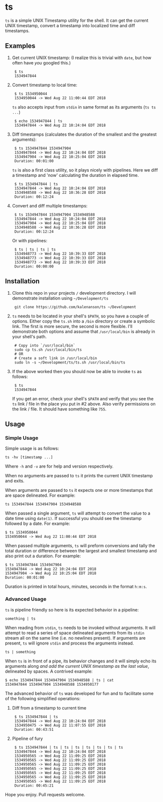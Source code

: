 # ts
`ts` is a simple UNIX Timestamp utility for the shell. It can get the current UNIX timestamp, convert a timestamp into localized time and diff timestamps.
## Examples
1. Get current UNIX timestamp: (I realize this is trivial with `date`, but how often have _you_ googled this.)

		$ ts
		1534947844

2. Convert timestamp to local time:

		$ ts 1534950044
		1534950044 -> Wed Aug 22 11:00:44 EDT 2018

	`ts` also accepts input from `stdin` in same format as its arguments (`ts ts ...`)

		$ echo 1534947844 | ts
		1534947844 -> Wed Aug 22 10:24:04 EDT 2018

3. Diff timestamps (calculates the duration of the smallest and the greatest arguments):

		$ ts 1534947844 1534947904
		1534947844 -> Wed Aug 22 10:24:04 EDT 2018
		1534947904 -> Wed Aug 22 10:25:04 EDT 2018
		Duration: 00:01:00

	`ts` is also a first class utility, so it plays nicely with pipelines. Here we diff a timestamp and 'now' calculating the duration in elapsed time.

		$ ts 1534947844 | ts
		1534947844 -> Wed Aug 22 10:24:04 EDT 2018
		1534948588 -> Wed Aug 22 10:36:28 EDT 2018
		Duration: 00:12:24

4. Convert and diff multiple timestamps:

		$ ts 1534947844 1534947904 1534948588
		1534947844 -> Wed Aug 22 10:24:04 EDT 2018
		1534947904 -> Wed Aug 22 10:25:04 EDT 2018
		1534948588 -> Wed Aug 22 10:36:28 EDT 2018
		Duration: 00:12:24

	Or with pipelines:

		$ ts | ts | ts | ts
		1534948773 -> Wed Aug 22 10:39:33 EDT 2018
		1534948773 -> Wed Aug 22 10:39:33 EDT 2018
		1534948773 -> Wed Aug 22 10:39:33 EDT 2018
		Duration: 00:00:00

## Installation
1. Clone this repo in your projects `/` development directory. I will demonstrate installation using `~/Development/ts`

		git clone https://github.com/kalenanson/ts ~/Development

2. `ts` needs to be located in your shell's `$PATH`, so you have a couple of options. Either copy the `ts.sh` into a `/bin` directory or create a symbolic link. The first is more secure, the second is more flexible. I'll demonstrate both options and assume that `/usr/local/bin` is already in your shell's path.

		# Copy into `/usr/local/bin`
		sudo cp ts.sh /usr/local/bin/ts
		# OR
		# Create a soft link in /usr/local/bin
		sudo ln -s ~/Development/ts/ts.sh /usr/local/bin/ts

3. If the above worked then you should now be able to invoke `ts` as follows:

		$ ts
		1534947844

	If you get an error, check your shell's `$PATH` and verify that you see the `ts` link / file in the place you put in #2 above. Also verify permissions on the link / file. It should have something like `755`.

## Usage
### Simple Usage
Simple usage is as follows:

	ts -hv [timestamp ...]

Where `-h` and `-v` are for help and version respectively.

When no arguments are passed to `ts` it prints the current UNIX timestamp and exits.

When arguments are passed to `ts` it expects one or more timestamps that are space delineated. For example:

	ts 1534947844 1534947904 1534948588

When passed a single argument, `ts` will attempt to convert the value to a date time using `date(1)`. If successful you should see the timestamp followed by a date. For example:

	$ ts 1534950044
	1534950044 -> Wed Aug 22 11:00:44 EDT 2018

When passed multiple arguments, `ts` will preform conversions and tally the total duration or difference between the largest and smallest timestamp and also print out a duration. For example:

	$ ts 1534947844 1534947904
	1534947844 -> Wed Aug 22 10:24:04 EDT 2018
	1534947904 -> Wed Aug 22 10:25:04 EDT 2018
	Duration: 00:01:00

Duration is printed in total hours, minutes, seconds in the format `h:m:s`.

### Advanced Usage
`ts` is pipeline friendly so here is its expected behavior in a pipeline:

	something | ts

When reading from `stdin`, `ts` needs to be invoked without arguments. It will attempt to read a series of space delineated arguments from its `stdin` stream all on the same line (i.e. no newlines present). If arguments are present, `ts` will ignore `stdin` and process the arguments instead.

	ts | something

When `ts` is in front of a pipe, its behavior changes and it will simply echo its arguments along _and add the current UNIX timestamp as the last value_, delineated by spaces. A contrived example:

	$ echo 1534947844 1534947904 1534948588 | ts | cat
	1534947844 1534947904 1534948588 1534950177

The advanced behavior of `ts` was developed for fun and to facilitate some of the following simplified operations:

1. Diff from a timestamp to current time

		$ ts 1534947844 | ts
		1534947844 -> Wed Aug 22 10:24:04 EDT 2018
		1534950475 -> Wed Aug 22 11:07:55 EDT 2018
		Duration: 00:43:51

2. Pipeline of fury

		$ ts 1534947844 | ts | ts | ts | ts | ts | ts | ts
		1534947844 -> Wed Aug 22 10:24:04 EDT 2018
		1534950565 -> Wed Aug 22 11:09:25 EDT 2018
		1534950565 -> Wed Aug 22 11:09:25 EDT 2018
		1534950565 -> Wed Aug 22 11:09:25 EDT 2018
		1534950565 -> Wed Aug 22 11:09:25 EDT 2018
		1534950565 -> Wed Aug 22 11:09:25 EDT 2018
		1534950565 -> Wed Aug 22 11:09:25 EDT 2018
		1534950565 -> Wed Aug 22 11:09:25 EDT 2018
		Duration: 00:45:21

Hope you enjoy. Pull requests welcome.
